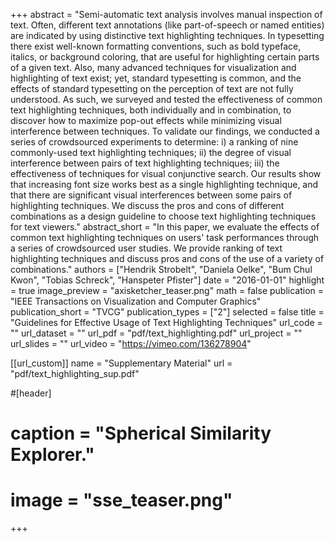 +++
abstract = "Semi-automatic text analysis involves manual inspection of text. Often, different text annotations (like part-of-speech or named entities) are indicated by using distinctive text highlighting techniques. In typesetting there exist well-known formatting conventions, such as bold typeface, italics, or background coloring, that are useful for highlighting certain parts of a given text. Also, many advanced techniques for visualization and highlighting of text exist; yet, standard typesetting is common, and the effects of standard typesetting on the perception of text are not fully understood. As such, we surveyed and tested the effectiveness of common text highlighting techniques, both individually and in combination, to discover how to maximize pop-out effects while minimizing visual interference between techniques. To validate our findings, we conducted a series of crowdsourced experiments to determine: i) a ranking of nine commonly-used text highlighting techniques; ii) the degree of visual interference between pairs of text highlighting techniques; iii) the effectiveness of techniques for visual conjunctive search. Our results show that increasing font size works best as a single highlighting technique, and that there are significant visual interferences between some pairs of highlighting techniques. We discuss the pros and cons of different combinations as a design guideline to choose text highlighting techniques for text viewers."
abstract_short = "In this paper, we evaluate the effects of common text highlighting techniques on users' task performances through a series of crowdsourced user studies. We provide ranking of text highlighting techniques and discuss pros and cons of the use of a variety of combinations."
authors = ["Hendrik Strobelt", "Daniela Oelke", "Bum Chul Kwon", "Tobias Schreck", "Hanspeter Pfister"]
date = "2016-01-01"
highlight = true
image_preview = "axisketcher_teaser.png"
math = false
publication = "IEEE Transactions on Visualization and Computer Graphics"
publication_short = "TVCG"
publication_types = ["2"]
selected = false
title = "Guidelines for Effective Usage of Text Highlighting Techniques"
url_code = ""
url_dataset = ""
url_pdf = "pdf/text_highlighting.pdf"
url_project = ""
url_slides = ""
url_video = "https://vimeo.com/136278904"

[[url_custom]]
name = "Supplementary Material"
url = "pdf/text_highlighting_sup.pdf"

#[header]
#  caption = "Spherical Similarity Explorer."
#  image = "sse_teaser.png"

+++

